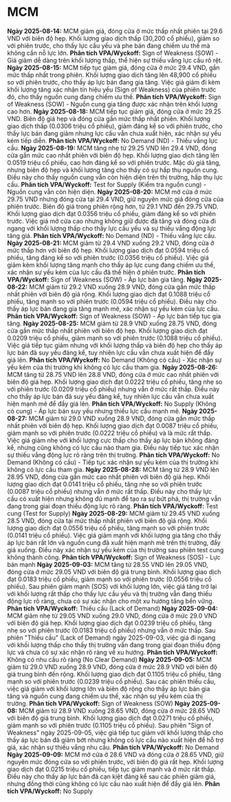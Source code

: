 # MCM

**Ngày 2025-08-14:** MCM giảm giá, đóng cửa ở mức thấp nhất phiên tại 29.6 VND với biên độ hẹp. Khối lượng giao dịch thấp (30,200 cổ phiếu), giảm so với phiên trước, cho thấy lực cầu yếu và phe bán đang chiếm ưu thế mà không cần nỗ lực lớn. **Phân tích VPA/Wyckoff:** Sign of Weakness (SOW) - Giá giảm dễ dàng trên khối lượng thấp, thể hiện sự thiếu vắng lực cầu rõ rệt.
**Ngày 2025-08-15:** MCM tiếp tục giảm giá, đóng cửa ở mức 29.4 VND, gần mức thấp nhất trong phiên. Khối lượng giao dịch tăng lên 48,900 cổ phiếu so với phiên trước, cho thấy áp lực bán đang gia tăng. Việc giá giảm đi kèm khối lượng tăng xác nhận tín hiệu yếu (Sign of Weakness) của phiên trước đó, cho thấy nguồn cung đang chiếm ưu thế. **Phân tích VPA/Wyckoff:** Sign of Weakness (SOW) - Nguồn cung gia tăng được xác nhận trên khối lượng cao hơn.
**Ngày 2025-08-18:** MCM tiếp tục giảm giá, đóng cửa ở mức 29.25 VND. Biên độ giá hẹp và đóng cửa gần mức thấp nhất phiên. Khối lượng giao dịch thấp (0.0306 triệu cổ phiếu), giảm đáng kể so với phiên trước, cho thấy lực bán đang giảm nhưng lực cầu vẫn chưa xuất hiện, xác nhận sự yếu kém tiếp diễn. **Phân tích VPA/Wyckoff:** No Demand (ND) - Thiếu vắng lực cầu.
**Ngày 2025-08-19:** MCM tăng nhẹ từ 29.25 VND lên 29.4 VND, đóng cửa gần mức cao nhất phiên với biên độ hẹp. Khối lượng giao dịch tăng lên 0.0519 triệu cổ phiếu, cao hơn đáng kể so với phiên trước. Mặc dù giá tăng, nhưng biên độ hẹp và khối lượng tăng cho thấy có sự hấp thụ nguồn cung. Điều này cho thấy nguồn cung vẫn còn hiện diện trên thị trường, hấp thụ lực cầu. **Phân tích VPA/Wyckoff:** Test for Supply (Kiểm tra nguồn cung) - Nguồn cung vẫn còn hiện diện.
**Ngày 2025-08-20:** MCM mở cửa ở mức 29.75 VND nhưng đóng cửa tại 29.4 VND, giữ nguyên mức giá đóng cửa của phiên trước. Biên độ giá trong phiên rộng hơn, từ 29.1 VND đến 29.75 VND. Khối lượng giao dịch đạt 0.0356 triệu cổ phiếu, giảm đáng kể so với phiên trước. Việc giá mở cửa cao nhưng không giữ được đà tăng và đóng cửa đi ngang với khối lượng thấp cho thấy lực cầu yếu và sự thiếu vắng động lực tăng giá. **Phân tích VPA/Wyckoff:** No Demand (ND) - Thiếu vắng lực cầu.
**Ngày 2025-08-21:** MCM giảm từ 29.4 VND xuống 29.2 VND, đóng cửa ở mức thấp hơn với biên độ hẹp. Khối lượng giao dịch đạt 0.0594 triệu cổ phiếu, tăng đáng kể so với phiên trước (0.0356 triệu cổ phiếu). Việc giá giảm kèm khối lượng tăng mạnh cho thấy áp lực cung đang chiếm ưu thế, xác nhận sự yếu kém của lực cầu đã thể hiện ở phiên trước. **Phân tích VPA/Wyckoff:** Sign of Weakness (SOW) - Áp lực bán gia tăng.
**Ngày 2025-08-22:** MCM giảm từ 29.2 VND xuống 28.9 VND, đóng cửa gần mức thấp nhất phiên với biên độ giá rộng. Khối lượng giao dịch đạt 0.1088 triệu cổ phiếu, tăng mạnh so với phiên trước (0.0594 triệu cổ phiếu). Điều này cho thấy áp lực bán đang gia tăng mạnh mẽ, xác nhận sự yếu kém của lực cầu. **Phân tích VPA/Wyckoff:** Sign of Weakness (SOW) - Áp lực bán tiếp tục gia tăng.
**Ngày 2025-08-25:** MCM giảm từ 28.9 VND xuống 28.75 VND, đóng cửa gần mức thấp nhất phiên với biên độ hẹp. Khối lượng giao dịch đạt 0.0209 triệu cổ phiếu, giảm mạnh so với phiên trước (0.1088 triệu cổ phiếu). Việc giá tiếp tục giảm nhưng với khối lượng thấp và biên độ hẹp cho thấy áp lực bán đã suy yếu đáng kể, tuy nhiên lực cầu vẫn chưa xuất hiện để đẩy giá lên. **Phân tích VPA/Wyckoff:** No Demand (Không có cầu) - Xác nhận sự yếu kém của thị trường khi không có lực cầu tham gia.
**Ngày 2025-08-26:** MCM tăng từ 28.75 VND lên 28.8 VND, đóng cửa ở mức cao nhất phiên với biên độ giá hẹp. Khối lượng giao dịch đạt 0.0222 triệu cổ phiếu, tăng nhẹ so với phiên trước (0.0209 triệu cổ phiếu) nhưng vẫn ở mức rất thấp. Điều này cho thấy áp lực bán đã suy yếu đáng kể, tuy nhiên lực cầu vẫn chưa xuất hiện mạnh mẽ để đẩy giá lên. **Phân tích VPA/Wyckoff:** No Supply (Không có cung) - Áp lực bán suy yếu nhưng thiếu lực cầu mạnh mẽ.
**Ngày 2025-08-27:** MCM giảm từ 29.0 VND xuống 28.9 VND, đóng cửa gần mức thấp nhất phiên với biên độ hẹp. Khối lượng giao dịch đạt 0.0087 triệu cổ phiếu, giảm mạnh so với phiên trước (0.0222 triệu cổ phiếu) và là mức rất thấp. Việc giá giảm nhẹ với khối lượng cực thấp cho thấy áp lực bán không đáng kể, nhưng cũng không có lực cầu nào tham gia. Điều này tiếp tục xác nhận sự thiếu vắng động lực rõ ràng trên thị trường. **Phân tích VPA/Wyckoff:** No Demand (Không có cầu) - Tiếp tục xác nhận sự yếu kém của thị trường khi không có lực cầu tham gia.
**Ngày 2025-08-28:** MCM tăng từ 28.9 VND lên 28.95 VND, đóng cửa gần mức cao nhất phiên với biên độ giá hẹp. Khối lượng giao dịch đạt 0.0141 triệu cổ phiếu, tăng nhẹ so với phiên trước (0.0087 triệu cổ phiếu) nhưng vẫn ở mức rất thấp. Điều này cho thấy lực cầu có xuất hiện nhưng không đủ mạnh để tạo ra sự bứt phá, thị trường vẫn đang trong giai đoạn thiếu động lực rõ ràng. **Phân tích VPA/Wyckoff:** Test cung (Test for Supply)
**Ngày 2025-08-29:** MCM giảm từ 29.45 VND xuống 28.5 VND, đóng cửa tại mức thấp nhất phiên với biên độ giá rộng. Khối lượng giao dịch đạt 0.0556 triệu cổ phiếu, tăng mạnh so với phiên trước (0.0141 triệu cổ phiếu). Việc giá giảm mạnh với khối lượng gia tăng cho thấy áp lực bán rất lớn và nguồn cung đã xuất hiện mạnh mẽ trên thị trường, đẩy giá xuống. Điều này xác nhận sự yếu kém của thị trường sau phiên test cung không thành công. **Phân tích VPA/Wyckoff:** Sign of Weakness (SOS) - Lực bán mạnh
**Ngày 2025-09-03:** MCM tăng từ 28.55 VND lên 29.05 VND, đóng cửa ở mức 29.05 VND với biên độ giá trung bình. Khối lượng giao dịch đạt 0.0183 triệu cổ phiếu, giảm mạnh so với phiên trước (0.0556 triệu cổ phiếu). Sau phiên giảm mạnh (SOS) với khối lượng lớn, việc giá tăng trở lại với khối lượng rất thấp cho thấy lực cầu yếu và thị trường vẫn đang thiếu động lực rõ ràng, chưa có sự xác nhận cho một xu hướng tăng bền vững. **Phân tích VPA/Wyckoff:** Thiếu cầu (Lack of Demand)
**Ngày 2025-09-04:** MCM giảm nhẹ từ 29.05 VND xuống 29.0 VND, đóng cửa ở mức 29.0 VND với biên độ giá hẹp. Khối lượng giao dịch đạt 0.0239 triệu cổ phiếu, tăng nhẹ so với phiên trước (0.0183 triệu cổ phiếu) nhưng vẫn ở mức thấp. Sau phiên "Thiếu cầu" (Lack of Demand) ngày 2025-09-03, việc giá đi ngang với khối lượng thấp cho thấy thị trường vẫn đang trong giai đoạn thiếu động lực và chưa có sự xác nhận rõ ràng về xu hướng. **Phân tích VPA/Wyckoff:** Không có nhu cầu rõ ràng (No Clear Demand)
**Ngày 2025-09-05:** MCM giảm từ 29.0 VND xuống 28.9 VND, đóng cửa ở mức 28.9 VND với biên độ giá trung bình đến rộng. Khối lượng giao dịch đạt 0.1105 triệu cổ phiếu, tăng mạnh so với phiên trước (0.0239 triệu cổ phiếu). Sau các phiên thiếu cầu, việc giá giảm với khối lượng lớn và biên độ rộng cho thấy áp lực bán gia tăng và nguồn cung đang chiếm ưu thế, xác nhận sự yếu kém của thị trường. **Phân tích VPA/Wyckoff:** Sign of Weakness (SOW)
**Ngày 2025-09-08:** MCM giảm từ 28.9 VND xuống 28.65 VND, đóng cửa ở mức 28.65 VND với biên độ giá trung bình. Khối lượng giao dịch đạt 0.0271 triệu cổ phiếu, giảm mạnh so với phiên trước (0.1105 triệu cổ phiếu). Sau phiên "Sign of Weakness" ngày 2025-09-05, việc giá tiếp tục giảm với khối lượng thấp cho thấy áp lực bán đã giảm bớt nhưng không có lực cầu nào xuất hiện để hỗ trợ giá, xác nhận sự thiếu vắng nhu cầu. **Phân tích VPA/Wyckoff:** No Demand
**Ngày 2025-09-09:** MCM mở cửa ở 28.6 VND và đóng cửa ở 28.65 VND, giữ nguyên mức đóng cửa so với phiên trước, với biên độ giá rất hẹp. Khối lượng giao dịch đạt 0.0215 triệu cổ phiếu, tiếp tục giảm mạnh và ở mức rất thấp. Điều này cho thấy áp lực bán đã cạn kiệt đáng kể sau các phiên giảm giá, nhưng đồng thời cũng không có lực cầu nào xuất hiện để đẩy giá lên. **Phân tích VPA/Wyckoff:** No Supply
